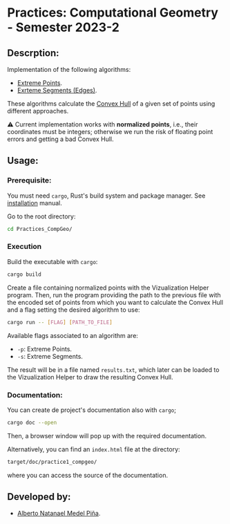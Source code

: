 # Practices: Computational Geometry - Semester 2023-2

## Descrption:
Implementation of the following algorithms:
 - [Extreme Points](https://en.wikipedia.org/wiki/Extreme_point).
 - [Exrteme Segments (Edges)](https://www.cambridge.org/core/books/computational-geometry-in-c/22A04E03A4BB10C382A1257F64477E1B).

These algorithms calculate the  [Convex Hull]() of a  given set of points using different 
approaches.

:warning: Current implementation works with **normalized points**, i.e., their 
coordinates must be integers; otherwise we run the risk of floating point errors
and getting a bad Convex Hull.

## Usage:

### Prerequisite:
You must need `cargo`, Rust's build system and package manager. See [installation](https://doc.rust-lang.org/book/ch01-01-installation.html#installation) manual.


Go to the root directory:

``` sh
cd Practices_CompGeo/
```


### Execution
Build the executable with `cargo`:

``` sh
cargo build 
```


Create a file containing normalized points with the Vizualization Helper program. Then, run the program 
providing the path to the previous file with the encoded set of points from which you want to calculate the
Convex Hull and a flag setting the desired algorithm to use:

``` sh
cargo run -- [FLAG] [PATH_TO_FILE]
```

Available flags associated to an algorithm are:
- `-p`: Extreme Points.
- `-s`: Extreme Segments. 

The result will be in a file named `results.txt`, which later can be loaded to the Vizualization Helper 
to draw the resulting Convex Hull.

### Documentation:
You can create de project's documentation also with `cargo`; 

``` sh
cargo doc --open
```

Then, a browser window will pop up with the required documentation.

Alternatively, you can find an `index.html` file at the directory:

``` sh
target/doc/practice1_compgeo/
```

where you can access the source of the documentation.

## Developed by:

- [Alberto Natanael Medel Piña](https://github.com/AlbertNath).
